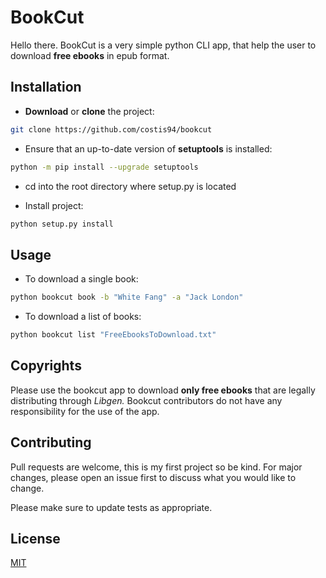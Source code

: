 ﻿# BookCut

Hello there. BookCut is a very simple python CLI app, that help the user to download **free ebooks** in epub format.





## Installation

*    **Download** or **clone** the project:

```bash
git clone https://github.com/costis94/bookcut
```

* Ensure that an up-to-date version of **setuptools** is installed:
```bash
python -m pip install --upgrade setuptools
```

* cd into the root directory where setup.py is located

* Install project:

```bash
python setup.py install
```

## Usage

* To download a single book:
```bash
python bookcut book -b "White Fang" -a "Jack London"
```

* To download a list of books:
```bash
python bookcut list "FreeEbooksToDownload.txt"
```

## Copyrights
Please use the bookcut app to download **only free ebooks** that are legally distributing through *Libgen.*
Bookcut contributors do not have any responsibility for the use of the app.
## Contributing
Pull requests are welcome, this is my first project so be kind.
For major changes, please open an issue first to discuss what you would like to change.

Please make sure to update tests as appropriate.

## License
[MIT](https://choosealicense.com/licenses/mit/)
